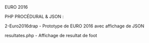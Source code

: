 

EURO 2016

PHP PROCÉDURAL & JSON :


2-Euro2016drap - Prototype de EURO 2016 avec affichage de JSON

resultates.php - Affichage de resultat de foot

